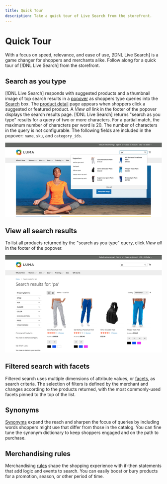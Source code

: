 ```yaml
---
title: Quick Tour
description: Take a quick tour of Live Search from the storefront.
---
```

# Quick Tour

With a focus on speed, relevance, and ease of use, [!DNL Live Search] is a game changer for shoppers and merchants alike. Follow along for a quick tour of [!DNL Live Search] from the storefront.

## Search as you type

[!DNL Live Search] responds with suggested products and a thumbnail image of top search results in a [popover](storefront-popover.md) as shoppers type queries into the [Search](https://docs.magento.com/user-guide/catalog/search-quick.html) box. The [product detail](https://docs.magento.com/user-guide/quick-tour/product-page.html) page appears when shoppers  click a suggested or featured product. A _View all_ link in the footer of the popover displays the search results page.
[!DNL Live Search] returns "search as you type" results for a query of two or more characters. For a partial match, the maximum number of characters per word is 20. The number of characters in the query is not configurable. The following fields are included in the popover: `name`, `sku`, and `category_ids`.

![Example storefront - search as you type](assets/storefront-search-as-you-type.png?lang=en)

## View all search results

To list all products returned by the "search as you type" query, click _View all_ in the footer of the popover.

![Example storefront - price facets](assets/storefront-view-all-search-results.png?lang=en)

## Filtered search with facets

Filtered search uses multiple dimensions of attribute values, or [facets](facets.md), as search criteria. The selection of filters is defined by the merchant and changes according to the products returned, with the most commonly-used facets pinned to the top of the list.

## Synonyms

[Synonyms](synonyms.md) expand the reach and sharpen the focus of queries by including words shoppers might use that differ from those in the catalog. You can fine tune the synonym dictionary to keep shoppers engaged and on the path to purchase.

## Merchandising rules

Merchandising [rules](rules.md) shape the shopping experience with if-then statements that add logic and events to search. You can easily boost or bury products for a promotion, season, or other period of time.
